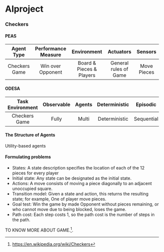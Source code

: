 # AIproject
### Checkers
#### PEAS
| Agent Type    | Performance Measure |        Environment       |       Actuators      |  Sensors    |
| :---:         |     :---:           |           :---:          |      :---:           |       :--:  |
| Checkers Game | Win over Opponent   | Board & Pieces & Players | General rules of Game| Move Pieces |
#### ODESA
| Task Environment | Observable | Agents | Deterministic | Episodic   | Static | Discrete |
| :---:            |     :---:  | :---:  |  :---:        |  :--:      | :--:   | :--:     |
| Checkers Game    |   Fully    | Multi  | Deterministic | Sequential | Static | Discrete |
#### The Structure of Agents
Utility-based agents
#### Formulating problems
- States: A state description specifies the location of each of the 12 pieces for every player
- Initial state: Any state can be designated as the initial state.
- Actions: A move consists of moving a piece diagonally to an adjacent unoccupied square.
- Transition model: Given a state and action, this returns the resulting state; for example, One of player move pieces.
- Goal test: Win the game by made Opponent without pieces remaining, or who cannot move due to being blocked, loses the game.
- Path cost: Each step costs 1, so the path cost is the number of steps in the path.

TO KNOW MORE ABOUT GAME.[^1].
[^1]: https://en.wikipedia.org/wiki/Checkers
